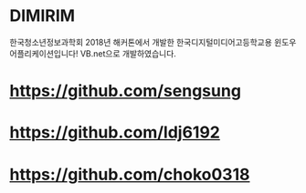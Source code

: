 # DIMIRIM
한국청소년정보과학회 2018년 해커톤에서 개발한 한국디지털미디어고등학교용 윈도우 어플리케이션입니다!
VB.net으로 개발하였습니다.


# https://github.com/sengsung
# https://github.com/ldj6192
# https://github.com/choko0318
